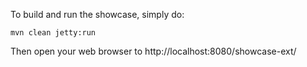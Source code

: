 To build and run the showcase, simply do:

```
mvn clean jetty:run
```

Then open your web browser to http://localhost:8080/showcase-ext/
